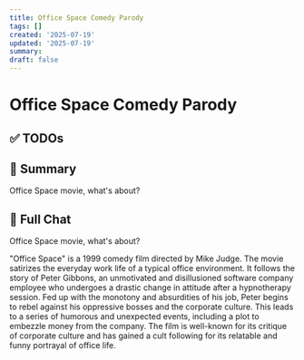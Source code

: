 ```yaml
---
title: Office Space Comedy Parody
tags: []
created: '2025-07-19'
updated: '2025-07-19'
summary:
draft: false
---
```


# Office Space Comedy Parody

## ✅ TODOs


## 📌 Summary
Office Space movie, what's about?

## 🧠 Full Chat


Office Space movie, what's about? 



"Office Space" is a 1999 comedy film directed by Mike Judge. The movie satirizes the everyday work life of a typical office environment. It follows the story of Peter Gibbons, an unmotivated and disillusioned software company employee who undergoes a drastic change in attitude after a hypnotherapy session. Fed up with the monotony and absurdities of his job, Peter begins to rebel against his oppressive bosses and the corporate culture. This leads to a series of humorous and unexpected events, including a plot to embezzle money from the company. The film is well-known for its critique of corporate culture and has gained a cult following for its relatable and funny portrayal of office life.